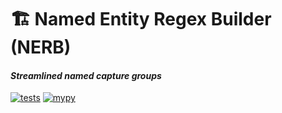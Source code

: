# 🏗️ Named Entity Regex Builder (NERB)

#### _Streamlined named capture groups_

[![tests](https://github.com/johnnygreco/nerb/actions/workflows/tests.yml/badge.svg)](https://github.com/johnnygreco/nerb/actions/workflows/tests.yml)
[![mypy](https://github.com/johnnygreco/nerb/actions/workflows/mypy.yml/badge.svg)](https://github.com/johnnygreco/nerb/actions/workflows/mypy.yml)
